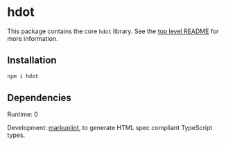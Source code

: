 # hdot

This package contains the core `hdot` library. See the [top level README](../../README.md) for more information.

## Installation

```bash
npm i hdot
```

## Dependencies

Runtime: 0

Development: [markuplint](https://github.com/markuplint/markuplint), to generate HTML spec compliant TypeScript types. 
